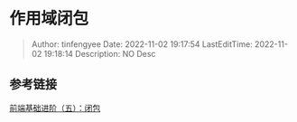 # 作用域闭包 <!-- omit in toc -->

> Author: tinfengyee
> Date: 2022-11-02 19:17:54
> LastEditTime: 2022-11-02 19:18:14
> Description: NO Desc

## 参考链接

[前端基础进阶（五）：闭包](https://www.jianshu.com/p/21a16d44f150)
